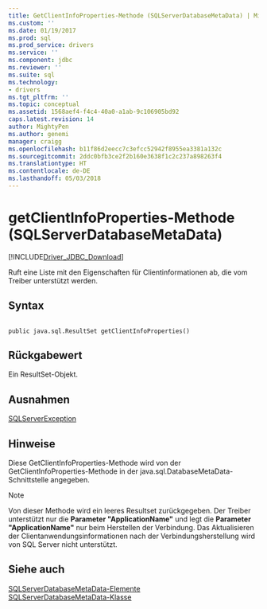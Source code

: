 ```yaml
---
title: GetClientInfoProperties-Methode (SQLServerDatabaseMetaData) | Microsoft Docs
ms.custom: ''
ms.date: 01/19/2017
ms.prod: sql
ms.prod_service: drivers
ms.service: ''
ms.component: jdbc
ms.reviewer: ''
ms.suite: sql
ms.technology:
- drivers
ms.tgt_pltfrm: ''
ms.topic: conceptual
ms.assetid: 1568aef4-f4c4-40a0-a1ab-9c106905bd92
caps.latest.revision: 14
author: MightyPen
ms.author: genemi
manager: craigg
ms.openlocfilehash: b11f86d2eecc7c3efcc52942f8955ea3381a132c
ms.sourcegitcommit: 2ddc0bfb3ce2f2b160e3638f1c2c237a898263f4
ms.translationtype: HT
ms.contentlocale: de-DE
ms.lasthandoff: 05/03/2018
---
```

# <a name="getclientinfoproperties-method-sqlserverdatabasemetadata"></a>getClientInfoProperties-Methode (SQLServerDatabaseMetaData)
[!INCLUDE[Driver_JDBC_Download](../../../includes/driver_jdbc_download.md)]

  Ruft eine Liste mit den Eigenschaften für Clientinformationen ab, die vom Treiber unterstützt werden.  
  
## <a name="syntax"></a>Syntax  
  
```  
  
public java.sql.ResultSet getClientInfoProperties()  
```  
  
## <a name="return-value"></a>Rückgabewert  
 Ein ResultSet-Objekt.  
  
## <a name="exceptions"></a>Ausnahmen  
 [SQLServerException](../../../connect/jdbc/reference/sqlserverexception-class.md)  
  
## <a name="remarks"></a>Hinweise  
 Diese GetClientInfoProperties-Methode wird von der GetClientInfoProperties-Methode in der java.sql.DatabaseMetaData-Schnittstelle angegeben.  
  
> [!NOTE]  
>  Von dieser Methode wird ein leeres Resultset zurückgegeben. Der Treiber unterstützt nur die **Parameter "ApplicationName"** und legt die **Parameter "ApplicationName"** nur beim Herstellen der Verbindung. Das Aktualisieren der Clientanwendungsinformationen nach der Verbindungsherstellung wird von SQL Server nicht unterstützt.  
  
## <a name="see-also"></a>Siehe auch  
 [SQLServerDatabaseMetaData-Elemente](../../../connect/jdbc/reference/sqlserverdatabasemetadata-members.md)   
 [SQLServerDatabaseMetaData-Klasse](../../../connect/jdbc/reference/sqlserverdatabasemetadata-class.md)  
  
  
